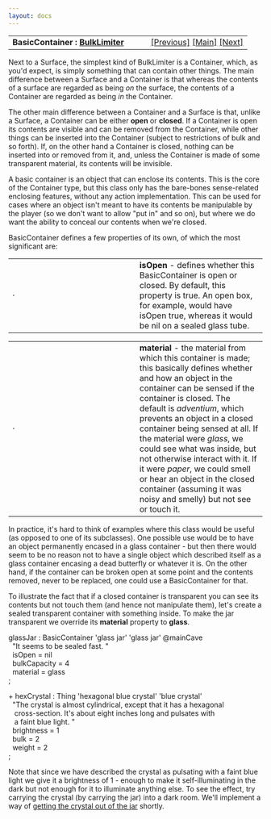 ```yaml
---
layout: docs
---
```

<table width="100%" data-border="0" data-cellspacing="0"
data-cellpadding="3" data-bgcolor="#C0C0C0">
<colgroup>
<col style="width: 50%" />
<col style="width: 50%" />
</colgroup>
<tbody>
<tr>
<td style="text-align: left;"><strong>BasicContainer : <a
href="bulklimiter.html">BulkLimiter</a><br />
</strong></td>
<td style="text-align: right;"><a href="surface.html">[Previous]</a> <a
href="generalintroduction.html">[Main]</a> <a
href="container.html">[Next]</a></td>
</tr>
</tbody>
</table>

  
Next to a Surface, the simplest kind of BulkLimiter is a Container,
which, as you'd expect, is simply something that can contain other
things. The main difference between a Surface and a Container is that
whereas the contents of a surface are regarded as being *on* the
surface, the contents of a Container are regarded as being *in* the
Container.  
  
The other main difference between a Container and a Surface is that,
unlike a Surface, a Container can be either **open** or **closed**. If a
Container is open its contents are visible and can be removed from the
Container, while other things can be inserted into the Container
(subject to restrictions of bulk and so forth). If, on the other hand a
Container is closed, nothing can be inserted into or removed from it,
and, unless the Container is made of some transparent material, its
contents will be invisible.  
  
A basic container is an object that can enclose its contents. This is
the core of the Container type, but this class only has the bare-bones
sense-related enclosing features, without any action implementation.
This can be used for cases where an object isn't meant to have its
contents be manipulable by the player (so we don't want to allow "put
in" and so on), but where we do want the ability to conceal our contents
when we're closed.  
  
BasicContainer defines a few properties of its own, of which the most
significant are:  
  

<table data-border="0" data-cellpadding="0" data-cellspacing="0">
<colgroup>
<col style="width: 50%" />
<col style="width: 50%" />
</colgroup>
<tbody>
<tr data-valign="top">
<td width="14"><strong></strong>·<strong></strong></td>
<td><strong>isOpen</strong> - defines whether this BasicContainer is
open or closed. By default, this property is true. An open box, for
example, would have isOpen true, whereas it would be nil on a sealed
glass tube.  <br />
</td>
</tr>
</tbody>
</table>

<table data-border="0" data-cellpadding="0" data-cellspacing="0">
<colgroup>
<col style="width: 50%" />
<col style="width: 50%" />
</colgroup>
<tbody>
<tr data-valign="top">
<td width="14"><strong></strong>·<strong></strong></td>
<td><strong>material</strong> - the material from which this container
is made; this basically defines whether and how an object in the
container can be sensed if the container is closed. The default is
<em>adventium</em>, which prevents an object in a closed container being
sensed at all. If the material were <em>glass</em>, we could see what
was inside, but not otherwise interact with it. If it were
<em>paper</em>, we could smell or hear an object in the closed container
(assuming it was noisy and smelly) but not see or touch it.  <br />
</td>
</tr>
</tbody>
</table>



  
In practice, it's hard to think of examples where this class would be
useful (as opposed to one of its subclasses). One possible use would be
to have an object permanently encased in a glass container - but then
there would seem to be no reason not to have a single object which
described itself as a glass container encasing a dead butterfly or
whatever it is. On the other hand, if the container can be broken open
at some point and the contents removed, never to be replaced, one could
use a BasicContainer for that.  
  
To illustrate the fact that if a closed container is transparent you can
see its contents but not touch them (and hence not manipulate them),
let's create a sealed transparent container with something inside. To
make the jar transparent we override its **material** property to
**glass**.  
  
glassJar : BasicContainer 'glass jar' 'glass jar' @mainCave  
  "It seems to be sealed fast. "  
  isOpen = nil  
  bulkCapacity = 4  
  material = glass  
;  
  
+ hexCrystal : Thing 'hexagonal blue crystal' 'blue crystal'  
  "The crystal is almost cylindrical, except that it has a hexagonal  
   cross-section. It's about eight inches long and pulsates with  
   a faint blue light. "  
  brightness = 1  
  bulk = 2  
  weight = 2  
;  
  
Note that since we have described the crystal as pulsating with a faint
blue light we give it a brightness of 1 - enough to make it
self-illuminating in the dark but not enough for it to illuminate
anything else. To see the effect, try carrying the crystal (by carrying
the jar) into a dark room. We'll implement a way of [getting the crystal
out of the jar](restrictedcontainer.html#openjar) shortly.  
  
